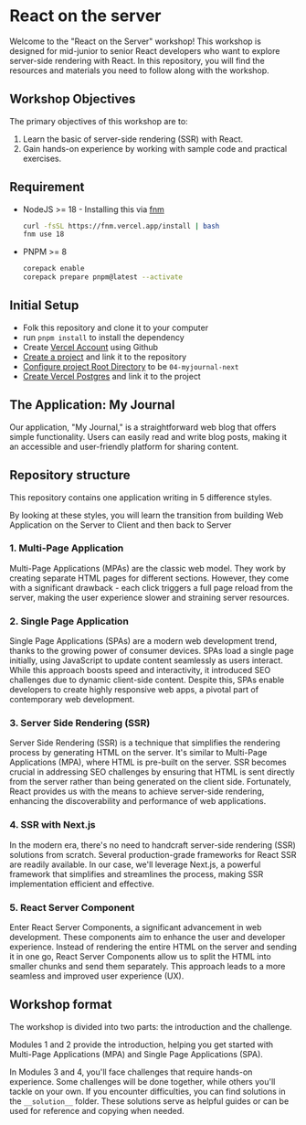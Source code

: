 # React on the server

Welcome to the "React on the Server" workshop!
This workshop is designed for mid-junior to senior React developers who want to explore server-side rendering with React.
In this repository, you will find the resources and materials you need to follow along with the workshop.

## Workshop Objectives

The primary objectives of this workshop are to:

1. Learn the basic of server-side rendering (SSR) with React.
2. Gain hands-on experience by working with sample code and practical exercises.

## Requirement

- NodeJS >= 18 - Installing this via [fnm](https://github.com/Schniz/fnm)

  ```sh
  curl -fsSL https://fnm.vercel.app/install | bash
  fnm use 18
  ```

- PNPM >= 8

  ```sh
  corepack enable
  corepack prepare pnpm@latest --activate
  ```

## Initial Setup

- Folk this repository and clone it to your computer
- run `pnpm install` to install the dependency
- Create [Vercel Account](https://vercel.com/docs/accounts/create-an-account) using Github
- [Create a project](https://vercel.com/docs/getting-started-with-vercel/import) and link it to the repository
- [Configure project Root Directory](https://vercel.com/docs/deployments/configure-a-build#root-directory) to be `04-myjournal-next`
- [Create Vercel Postgres](https://vercel.com/docs/storage/vercel-postgres/quickstart#create-a-postgres-database) and link it to the project

## The Application: My Journal

Our application, "My Journal," is a straightforward web blog that offers simple functionality. Users can easily read and write blog posts, making it an accessible and user-friendly platform for sharing content.

## Repository structure

This repository contains one application writing in 5 difference styles.

By looking at these styles, you will learn the transition from building Web Application on the Server to Client and then back to Server

### 1. Multi-Page Application

Multi-Page Applications (MPAs) are the classic web model. They work by creating separate HTML pages for different sections. However, they come with a significant drawback - each click triggers a full page reload from the server, making the user experience slower and straining server resources.

### 2. Single Page Application

Single Page Applications (SPAs) are a modern web development trend, thanks to the growing power of consumer devices. SPAs load a single page initially, using JavaScript to update content seamlessly as users interact. While this approach boosts speed and interactivity, it introduced SEO challenges due to dynamic client-side content. Despite this, SPAs enable developers to create highly responsive web apps, a pivotal part of contemporary web development.

### 3. Server Side Rendering (SSR)

Server Side Rendering (SSR) is a technique that simplifies the rendering process by generating HTML on the server. It's similar to Multi-Page Applications (MPA), where HTML is pre-built on the server. SSR becomes crucial in addressing SEO challenges by ensuring that HTML is sent directly from the server rather than being generated on the client side. Fortunately, React provides us with the means to achieve server-side rendering, enhancing the discoverability and performance of web applications.

### 4. SSR with Next.js

In the modern era, there's no need to handcraft server-side rendering (SSR) solutions from scratch. Several production-grade frameworks for React SSR are readily available. In our case, we'll leverage Next.js, a powerful framework that simplifies and streamlines the process, making SSR implementation efficient and effective.

### 5. React Server Component

Enter React Server Components, a significant advancement in web development. These components aim to enhance the user and developer experience. Instead of rendering the entire HTML on the server and sending it in one go, React Server Components allow us to split the HTML into smaller chunks and send them separately. This approach leads to a more seamless and improved user experience (UX).

## Workshop format

The workshop is divided into two parts: the introduction and the challenge.

Modules 1 and 2 provide the introduction, helping you get started with Multi-Page Applications (MPA) and Single Page Applications (SPA).

In Modules 3 and 4, you'll face challenges that require hands-on experience. Some challenges will be done together, while others you'll tackle on your own. If you encounter difficulties, you can find solutions in the `__solution__` folder. These solutions serve as helpful guides or can be used for reference and copying when needed.
